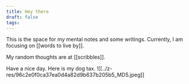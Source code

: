 ```yaml
---
title: Hey there
draft: false
tags:
---
```

This is the space for my mental notes and some writings.
Currently, I am focusing on [[words to live by]].

My random thoughts are at [[scribbles]].

Have a nice day. Here is my dog tax.
![[../z-res/96c2e0f0ca37ea0d4a82d9b637b205b5_MD5.jpeg]]